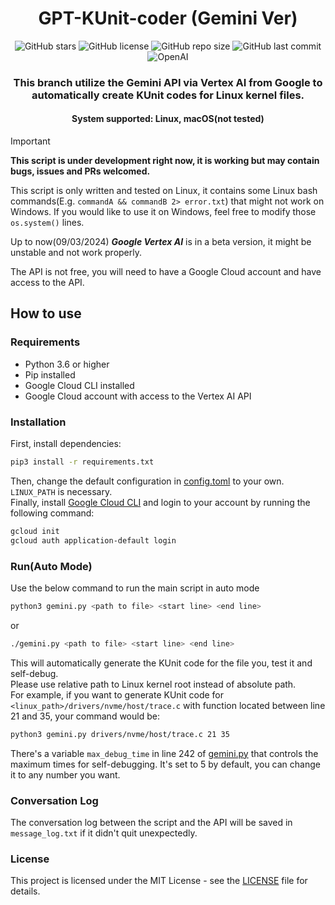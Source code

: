 <h1 align="center">GPT-KUnit-coder (Gemini Ver)</h1>
<p align="center">
    <a href="https://github.com/sahuidhsu/GPT-KUnit-coder/stargazers" style="text-decoration:none" >
        <img src="https://img.shields.io/github/stars/sahuidhsu/GPT-KUnit-coder.svg" alt="GitHub stars"/>
    </a>
    <a href="https://github.com/sahuidhsu/GPT-KUnit-coder/blob/main/LICENSE" style="text-decoration:none" >
        <img src="https://img.shields.io/github/license/sahuidhsu/GPT-KUnit-coder" alt="GitHub license"/>
    </a>
    <img src="https://img.shields.io/github/repo-size/sahuidhsu/GPT-KUnit-coder" alt="GitHub repo size"/>
    <img src="https://img.shields.io/github/last-commit/sahuidhsu/GPT-KUnit-coder" alt="GitHub last commit"/>
    <br>
    <a href="https://ai.google.dev/" style="text-decoration:none" >
        <img src="https://img.shields.io/badge/GEMINI-api-00A000?style=for-the-badge&logo=google" alt="OpenAI"/>
    </a>
</p>
<h3 align="center">This branch utilize the Gemini API via Vertex AI from Google to 
automatically create KUnit codes for Linux kernel files.</h3>
<h4 align="center">System supported: Linux, macOS(not tested) </h4>

> [!IMPORTANT]
> **This script is under development right now, it is working but may contain bugs, issues and PRs welcomed.**
> 
> This script is only written and tested on Linux, it contains some Linux 
bash commands(E.g. ```commandA && commandB 2> error.txt```) that might not work on Windows. If you would like to use it
on Windows, feel free to modify those ```os.system()``` lines.
> 
> Up to now(09/03/2024) ***Google Vertex AI*** is in a beta version, it might be unstable and not work properly.
> 
> The API is not free, you will need to have a Google Cloud account and have access to the API.

## How to use
### Requirements
- Python 3.6 or higher
- Pip installed
- Google Cloud CLI installed
- Google Cloud account with access to the Vertex AI API
### Installation
First, install dependencies:
```bash
pip3 install -r requirements.txt
```
Then, change the default configuration in [config.toml](config.toml) to your own. `LINUX_PATH` is necessary. \
Finally, install [Google Cloud CLI](https://cloud.google.com/sdk/docs/install?hl=zh-cn) and login to your account by running the following command:
```bash
gcloud init
gcloud auth application-default login
```

### Run(Auto Mode)
Use the below command to run the main script in auto mode
```bash
python3 gemini.py <path to file> <start line> <end line>
```
or
```bash
./gemini.py <path to file> <start line> <end line>
```
This will automatically generate the KUnit code for the file you,
test it and self-debug. \
Please use relative path to Linux kernel root instead of absolute path. \
For example, if you want to generate KUnit code for `<linux_path>/drivers/nvme/host/trace.c` with function located 
between line 21 and 35, your command would be:
```bash
python3 gemini.py drivers/nvme/host/trace.c 21 35
```
There's a variable `max_debug_time` in line 242 of [gemini.py](gemini.py) that controls 
the maximum times for self-debugging. It's set to 5 by default, you can change it to any number you want.

### Conversation Log
The conversation log between the script and the API will be saved in `message_log.txt` if it didn't quit unexpectedly.

### License
This project is licensed under the MIT License - see the [LICENSE](LICENSE) file for details.
